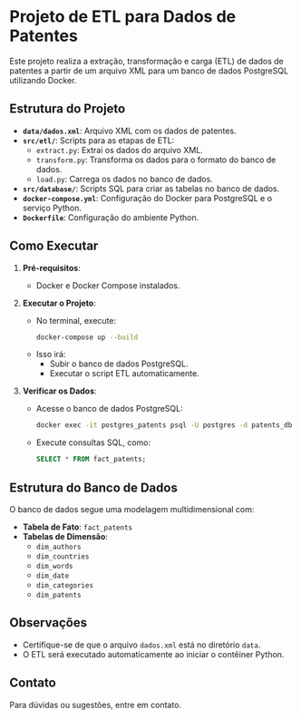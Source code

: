 # Projeto de ETL para Dados de Patentes

Este projeto realiza a extração, transformação e carga (ETL) de dados de patentes a partir de um arquivo XML para um banco de dados PostgreSQL utilizando Docker.

## Estrutura do Projeto

- **`data/dados.xml`**: Arquivo XML com os dados de patentes.
- **`src/etl/`**: Scripts para as etapas de ETL:
  - `extract.py`: Extrai os dados do arquivo XML.
  - `transform.py`: Transforma os dados para o formato do banco de dados.
  - `load.py`: Carrega os dados no banco de dados.
- **`src/database/`**: Scripts SQL para criar as tabelas no banco de dados.
- **`docker-compose.yml`**: Configuração do Docker para PostgreSQL e o serviço Python.
- **`Dockerfile`**: Configuração do ambiente Python.

## Como Executar

1. **Pré-requisitos**:
   - Docker e Docker Compose instalados.

2. **Executar o Projeto**:
   - No terminal, execute:
     ```bash
     docker-compose up --build
     ```
   - Isso irá:
     - Subir o banco de dados PostgreSQL.
     - Executar o script ETL automaticamente.

3. **Verificar os Dados**:
   - Acesse o banco de dados PostgreSQL:
     ```bash
     docker exec -it postgres_patents psql -U postgres -d patents_db
     ```
   - Execute consultas SQL, como:
     ```sql
     SELECT * FROM fact_patents;
     ```

## Estrutura do Banco de Dados

O banco de dados segue uma modelagem multidimensional com:
- **Tabela de Fato**: `fact_patents`
- **Tabelas de Dimensão**:
  - `dim_authors`
  - `dim_countries`
  - `dim_words`
  - `dim_date`
  - `dim_categories`
  - `dim_patents`

## Observações

- Certifique-se de que o arquivo `dados.xml` está no diretório `data`.
- O ETL será executado automaticamente ao iniciar o contêiner Python.

## Contato

Para dúvidas ou sugestões, entre em contato.